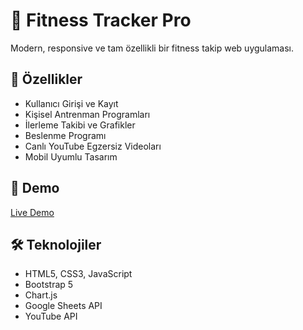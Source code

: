 # 💪 Fitness Tracker Pro

Modern, responsive ve tam özellikli bir fitness takip web uygulaması.

## 🌟 Özellikler
- Kullanıcı Girişi ve Kayıt
- Kişisel Antrenman Programları
- İlerleme Takibi ve Grafikler
- Beslenme Programı
- Canlı YouTube Egzersiz Videoları
- Mobil Uyumlu Tasarım

## 🔗 Demo
[Live Demo](https://your-username.github.io/fitness-tracker-pro)

## 🛠️ Teknolojiler
- HTML5, CSS3, JavaScript
- Bootstrap 5
- Chart.js
- Google Sheets API
- YouTube API 